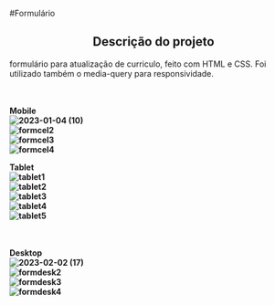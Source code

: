 

#Formulário
<br>
<h2 align="center"
> Descrição do projeto </h2>
formulário para atualização de curriculo, feito com HTML e CSS. Foi utilizado também o media-query para responsividade.
<br>
<br>
<br>

<b>Mobile<b>
<br>
![2023-01-04 (10)](https://user-images.githubusercontent.com/99051178/216424899-888e3332-7708-4c3a-b5ce-744b98faa8db.png)
  <br>
![formcel2](https://user-images.githubusercontent.com/99051178/216424904-ccc66d1e-3f49-4c0f-a80a-9d62275aa5cb.png)
  <br>
![formcel3](https://user-images.githubusercontent.com/99051178/216425287-02fd128c-3a68-45fa-9d45-dab1e86b3499.png)
  <br>
![formcel4](https://user-images.githubusercontent.com/99051178/216425294-1a812911-872e-4dbe-9e14-d38d7f6d69b5.png)
  
<b>Tablet <b>
<br>
![tablet1](https://user-images.githubusercontent.com/99051178/216426483-ee94f0ba-205d-407b-be1c-020e21f9e123.png)
    <br>
![tablet2](https://user-images.githubusercontent.com/99051178/216426493-440a782f-a34c-4153-9481-415c52303f35.png)
    <br>
![tablet3](https://user-images.githubusercontent.com/99051178/216426496-50587e37-b819-497a-a745-4a4719a7d89e.png)
    <br>
![tablet4](https://user-images.githubusercontent.com/99051178/216426499-c0a456e6-e118-45c2-8bb2-4c8475d7b580.png)
    <br>
![tablet5](https://user-images.githubusercontent.com/99051178/216426504-bcb5498f-7ab7-4c3e-96db-575406e5e6f1.png)
  <br>
  <br>
  <br>
  
  <b> Desktop <b>
  <br>
![2023-02-02 (17)](https://user-images.githubusercontent.com/99051178/216427349-5c4cf42a-748e-4a25-8929-3afacb6b2ae1.png)
    <br>
![formdesk2](https://user-images.githubusercontent.com/99051178/216427357-b18cd6b2-822b-43cf-99e4-d5baa5dcf6a1.png)
    <br>
![formdesk3](https://user-images.githubusercontent.com/99051178/216427360-cc2cfe9e-febc-43be-bb90-f57d6db68150.png)
    <br>
![formdesk4](https://user-images.githubusercontent.com/99051178/216427362-cba9a575-82da-48db-91f6-5b5796c2dbdf.png)


